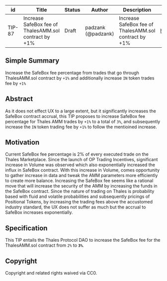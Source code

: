| id | Title | Status | Author | Description | Discussions to | Created |
| ----------- | ----------- | ----------- | ----------- | ----------- | ----------- | ----------- |
| TIP-87 | Increase SafeBox fee of ThalesAMM.sol contract by +1% | Draft | padzank (@padzank) | Increase SafeBox fee of ThalesAMM.sol contract by +1% | https://discord.gg/8bzFdpGTrp | 2022-09-07
 
## Simple Summary
 
Increase the SafeBox fee percentage from trades that go through ThalesAMM.sol contract by `+1%` and additionally increase `IN` token trades fee by `+1%`

## Abstract

As it does not effect UX to a large extent, but it significantly increases the SafeBox contract accrual, this TIP proposes to increase SafeBox fee percentage for Thales AMM trades by `+1%` to a total of `3%`, and subsequently increase the `IN` token trading fee by `+1%` to follow the mentioined increase.

## Motivation

Current SafeBox fee percentage is 2% of every executed trade on the Thales Marketplace. Since the launch of OP Trading Incentives, significant increase in Volume was observed which also exponentially increased the influx in SafeBox contract. With this increase in Volume, comes opportunity to gather increase in data and tweak the AMM parameters more efficiently to create more balance. Increasing the SafeBox fee seems like a rational move that will increase the security of the AMM by increasing the funds in the SafeBox contract. Since the nature of trading on Thales is probability based with fluid and volatile probabilities and subsequently pricings of Positional Tokens, by increasing the trading fees above the accustomed industry standard, the UX does not suffer as much but the accrual to SafeBox increases exponentially.

## Specification

This TIP entails the Thales Protocol DAO to increase the SafeBox fee for the ThalesAMM.sol contract from `2%` to **`3%`**.

## Copyright

Copyright and related rights waived via CC0.